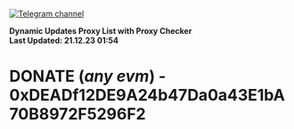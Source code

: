 [![Telegram channel](https://img.shields.io/endpoint?url=https://runkit.io/damiankrawczyk/telegram-badge/branches/master?url=https://t.me/n4z4v0d)](https://t.me/n4z4v0d) 

**Dynamic Updates Proxy List with Proxy Checker**  
**Last Updated: 21.12.23 01:54**

# DONATE (_any evm_) - 0xDEADf12DE9A24b47Da0a43E1bA70B8972F5296F2

